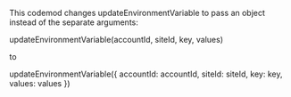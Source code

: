 This codemod changes updateEnvironmentVariable to pass an object instead of the separate arguments:

updateEnvironmentVariable(accountId, siteId, key, values)

to

updateEnvironmentVariable({
accountId: accountId,
siteId: siteId,
key: key,
values: values
})
